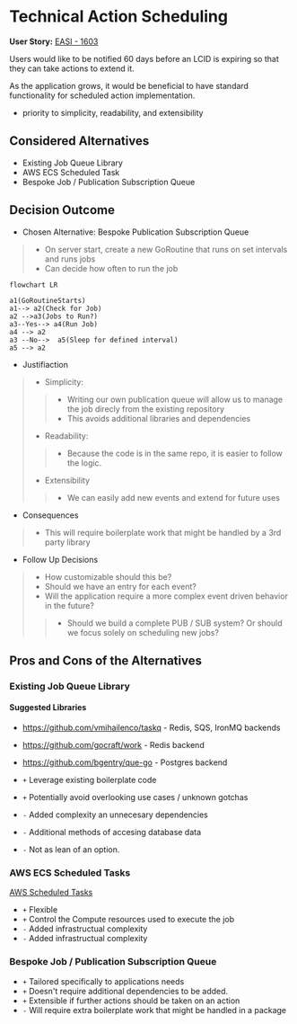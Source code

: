 # Technical Action Scheduling

**User Story:** [EASI - 1603](https://jiraent.cms.gov/browse/EASI-1603)

Users would like to be notified 60 days before an LCID is expiring so that they can take actions to extend it. 

As the application grows, it would be beneficial to have standard functionality for scheduled action implementation.


- priority to simplicity, readability, and extensibility
<!-- 
optional -->

## Considered Alternatives

* Existing Job Queue Library
* AWS ECS Scheduled Task
* Bespoke Job / Publication Subscription Queue


## Decision Outcome

* Chosen Alternative: Bespoke Publication Subscription Queue
> * On server start, create a new GoRoutine that runs on set intervals and runs jobs
> * Can decide how often to run the job
```mermaid
flowchart LR

a1(GoRoutineStarts)
a1--> a2(Check for Job)
a2 -->a3(Jobs to Run?) 
a3--Yes--> a4(Run Job)
a4 --> a2
a3 --No-->  a5(Sleep for defined interval)
a5 --> a2
```
* Justifiaction
> * Simplicity: 
>> * Writing our own publication queue will allow us to manage the job direcly from the existing repository
>> * This avoids additional libraries and dependencies
> * Readability: 
>> * Because the code is in the same repo, it is easier to follow the logic.
> * Extensibility 
>> * We can easily add new events and extend for future uses


* Consequences
> * This will require boilerplate work that might be handled by a 3rd party library


* Follow Up Decisions
> * How customizable should this be?
> * Should we have an entry for each event? 
> * Will the application require a more complex event driven behavior in the future? 
>> * Should we build a complete PUB / SUB system? Or should we focus solely on scheduling new jobs?

## Pros and Cons of the Alternatives <!-- optional -->

### Existing Job Queue Library
#### Suggested Libraries
* https://github.com/vmihailenco/taskq - Redis, SQS, IronMQ backends
* https://github.com/gocraft/work - Redis backend
* https://github.com/bgentry/que-go - Postgres backend

* `+` Leverage existing boilerplate code
* `+` Potentially avoid overlooking use cases / unknown gotchas
* `-` Added complexity an unnecesary dependencies
* `-` Additional methods of accesing database data
* `-` Not as lean of an option.


### AWS ECS Scheduled Tasks
[AWS Scheduled Tasks](https://docs.aws.amazon.com/AmazonECS/latest/developerguide/scheduled_tasks.html)
* `+` Flexible
* `+` Control the Compute resources used to execute the job
* `-` Added infrastructual complexity
* `-` Added infrastructual complexity
### Bespoke Job / Publication Subscription Queue
* `+` Tailored specifically to applications needs
* `+` Doesn't require additional dependencies to be added. 
* `+` Extensible if further actions should be taken on an action
* `-` Will require extra boilerplate work that might be handled in a package

 
